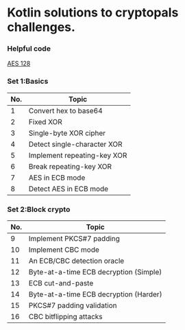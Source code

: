 # Kotlin solutions to cryptopals challenges. #

### Helpful code ###
 [AES 128](https://github.com/Mhashh/KotlinSolutionsForCryptopal/blob/master/src/set1/AES.kt)

### Set 1:Basics ###

| No. | Topic |
| ---- | ---- |
| 1  | Convert hex to base64 |
| 2  | Fixed XOR |
| 3  | Single-byte XOR cipher |
| 4  | Detect single-character XOR |
| 5  | Implement repeating-key XOR |
| 6  | Break repeating-key XOR |
| 7  | AES in ECB mode |
| 8  | Detect AES in ECB mode | 


### Set 2:Block crypto ###

| No. | Topic |
| ---- | ---- |
| 9 | Implement PKCS#7 padding | 
| 10 | Implement CBC mode |
| 11 | An ECB/CBC detection oracle |
| 12 | Byte-at-a-time ECB decryption (Simple) |
| 13 | ECB cut-and-paste |
| 14 | Byte-at-a-time ECB decryption (Harder) |
| 15 | PKCS#7 padding validation |
| 16 | CBC bitflipping attacks |

